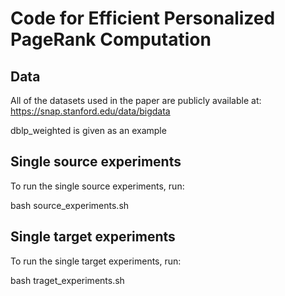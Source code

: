 # Code for Efficient Personalized PageRank Computation

## Data

All of the datasets used in the paper are publicly available at:
https://snap.stanford.edu/data/bigdata

dblp_weighted is given as an example

## Single source experiments

To run the single source experiments, run:

bash source_experiments.sh

## Single target experiments

To run the single target experiments, run: 

bash traget_experiments.sh